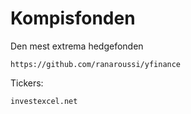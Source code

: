 # Kompisfonden

Den mest extrema hedgefonden

```
https://github.com/ranaroussi/yfinance
```

Tickers:
 ```
 investexcel.net
 ```
